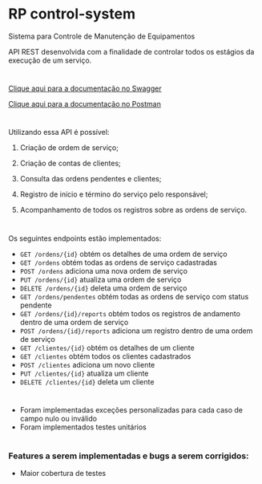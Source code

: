 # RP control-system
Sistema para Controle de Manutenção de Equipamentos


API REST desenvolvida com a finalidade de controlar todos os estágios da execução de um serviço.
#
[Clique aqui para a documentação no Swagger](https://app.swaggerhub.com/apis/carolruo/control-system/1.0.0#/)

[Clique aqui para a documentação no Postman](https://documenter.getpostman.com/view/21616155/2s8YekQudH)
#
Utilizando essa API é possível:

1. Criação de ordem de serviço;

2. Criação de contas de clientes;

3. Consulta das ordens pendentes e clientes;

4. Registro de início e término do serviço pelo responsável;

5. Acompanhamento de todos os registros sobre as ordens de serviço.
#
Os seguintes endpoints estão implementados:

- `GET /ordens/{id}` obtém os detalhes de uma ordem de serviço
- `GET /ordens` obtém todas as ordens de serviço cadastradas
- `POST /ordens` adiciona uma nova ordem de serviço
- `PUT /ordens/{id}` atualiza uma ordem de serviço
- `DELETE /ordens/{id}` deleta uma ordem de serviço
- `GET /ordens/pendentes` obtém todas as ordens de serviço com status pendente
- `GET /ordens/{id}/reports` obtém todos os registros de andamento dentro de uma ordem de serviço
- `POST /ordens/{id}/reports` adiciona um registro dentro de uma ordem de serviço
- `GET /clientes/{id}` obtém os detalhes de um cliente
- `GET /clientes` obtém todos os clientes cadastrados
- `POST /clientes` adiciona um novo cliente
- `PUT /clientes/{id}` atualiza um cliente
- `DELETE /clientes/{id}` deleta um cliente
#
- Foram implementadas exceções personalizadas para cada caso de campo nulo ou inválido
- Foram implementados testes unitários
#
### Features a serem implementadas e bugs a serem corrigidos:
- Maior cobertura de testes
